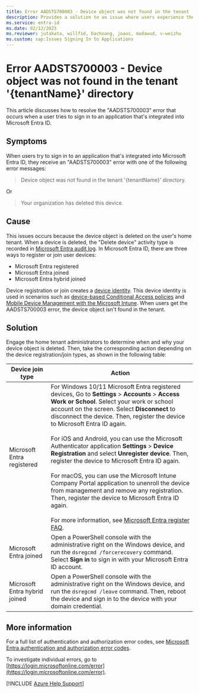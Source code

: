 ```yaml
---
title: Error AADSTS700003 - Device object was not found in the tenant '{tenantName}' directory
description: Provides a solution to an issue where users experience the AADSTS700003 error when they try to sign in to an Azure application that can be used with Microsoft Entra ID.
ms.service: entra-id
ms.date: 02/12/2025
ms.reviewer: jutakata, willfid, bachoang, joaos, modawud, v-weizhu
ms.custom: sap:Issues Signing In to Applications
---
```


# Error AADSTS700003 - Device object was not found in the tenant '{tenantName}' directory

This article discusses how to resolve the "AADSTS700003" error that occurs when a user tries to sign in to an application that's integrated into Microsoft Entra ID.

## Symptoms

When users try to sign in to an application that's integrated into Microsoft Entra ID, they receive an "AADSTS700003" error with one of the following error messages:

> Device object was not found in the tenant '{tenantName}' directory.

Or

> Your organization has deleted this device.

## Cause

This issues occurs because the device object is deleted on the user's home tenant. When a device is deleted, the "Delete device" activity type is recorded in [Microsoft Entra audit log](/entra/identity/monitoring-health/concept-audit-logs). In Microsoft Entra ID, there are three ways to register or join user devices:

- Microsoft Entra registered
- Microsoft Entra joined
- Microsoft Entra hybrid joined

Device registration or join creates a [device identity](/entra/identity/devices/overview). This device identity is used in scenarios such as [device-based Conditional Access policies](/entra/identity/conditional-access/concept-conditional-access-grant) and [Mobile Device Management with the Microsoft Intune](/mem/endpoint-manager-overview). When users get the AADSTS700003 error, the device object isn't found in the tenant.

## Solution

Engage the home tenant administrators to determine when and why your device object is deleted. Then, take the corresponding action depending on the device registration/join types, as shown in the following table: 

| Device join type | Action |
|--|--|
| Microsoft Entra registered | For Windows 10/11 Microsoft Entra registered devices, Go to **Settings** > **Accounts** > **Access Work or School**. Select your work or school account on the screen. Select **Disconnect** to disconnect the device. Then, register the device to Microsoft Entra ID again.<br/><br/>For iOS and Android, you can use the Microsoft Authenticator application **Settings** > **Device Registration** and select **Unregister device**. Then, register the device to Microsoft Entra ID again.<br/><br/>For macOS, you can use the Microsoft Intune Company Portal application to unenroll the device from management and remove any registration. Then, register the device to Microsoft Entra ID again.<br/><br/> For more information, see [Microsoft Entra register FAQ](/entra/identity/devices/faq#how-do-i-remove-a-microsoft-entra-registered-state-for-a-device-locally).|
| Microsoft Entra joined | Open a PowerShell console with the administrative right on the Windows device, and run the `dsregcmd /forcerecovery` command. Select **Sign in** to sign in with your Microsoft Entra ID account. |
| Microsoft Entra hybrid joined | Open a PowerShell console with the administrative right on the Windows device, and run the `dsregcmd /leave` command. Then, reboot the device and sign in to the device with your domain credential. |

## More information

For a full list of authentication and authorization error codes, see [Microsoft Entra authentication and authorization error codes](/azure/active-directory/develop/reference-error-codes).

To investigate individual errors, go to [https://login.microsoftonline.com/error](https://login.microsoftonline.com/error).

[!INCLUDE [Azure Help Support](../../../includes/azure-help-support.md)]